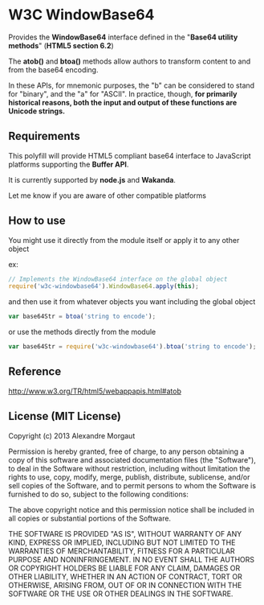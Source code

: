 # W3C WindowBase64

Provides the **WindowBase64** interface defined in the "**Base64 utility methods**" (**HTML5 section 6.2**)

The **atob()** and **btoa()** methods allow authors to transform content to and from the base64 encoding.

In these APIs, for mnemonic purposes, the "b" can be considered to stand for "binary", and the "a" for "ASCII". In practice, though, **for primarily historical reasons, both the input and output of these functions are Unicode strings.**

## Requirements

This polyfill will provide HTML5 compliant base64 interface to JavaScript platforms supporting the **Buffer API**.

It is currently supported by **node.js** and **Wakanda**.

Let me know if you are aware of other compatible platforms


## How to use

You might use it directly from the module itself or apply it to any other object

ex:
```javascript
// Implements the WindowBase64 interface on the global object
require('w3c-windowbase64').WindowBase64.apply(this);
```
and then use it from whatever objects you want including the global object

```javascript
var base64Str = btoa('string to encode');
```

or use the methods directly from the module

```javascript
var base64Str = require('w3c-windowbase64').btoa('string to encode');
```


## Reference
http://www.w3.org/TR/html5/webappapis.html#atob


## License (MIT License) 

Copyright (c) 2013 Alexandre Morgaut

Permission is hereby granted, free of charge, to any person obtaining a copy
of this software and associated documentation files (the "Software"), to deal
in the Software without restriction, including without limitation the rights
to use, copy, modify, merge, publish, distribute, sublicense, and/or sell
copies of the Software, and to permit persons to whom the Software is
furnished to do so, subject to the following conditions:

The above copyright notice and this permission notice shall be included in
all copies or substantial portions of the Software.

THE SOFTWARE IS PROVIDED "AS IS", WITHOUT WARRANTY OF ANY KIND, EXPRESS OR
IMPLIED, INCLUDING BUT NOT LIMITED TO THE WARRANTIES OF MERCHANTABILITY,
FITNESS FOR A PARTICULAR PURPOSE AND NONINFRINGEMENT. IN NO EVENT SHALL THE
AUTHORS OR COPYRIGHT HOLDERS BE LIABLE FOR ANY CLAIM, DAMAGES OR OTHER
LIABILITY, WHETHER IN AN ACTION OF CONTRACT, TORT OR OTHERWISE, ARISING FROM,
OUT OF OR IN CONNECTION WITH THE SOFTWARE OR THE USE OR OTHER DEALINGS IN
THE SOFTWARE.
